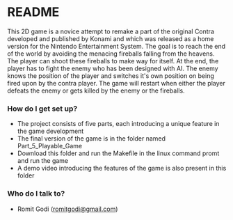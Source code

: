 # README #

This 2D game is a novice attempt to remake a part of the original Contra developed and published by Konami and which was released as a home version for the Nintendo Entertainment System.
The goal is to reach the end of the world by avoiding the menacing fireballs falling from the heavens. The player can shoot these fireballs to make way for itself.
At the end, the player has to fight the enemy who has been designed with AI. The enemy knows the position of the player and switches it's own position on being fired upon by the contra player.
The game will restart when either the player defeats the enemy or gets killed by the enemy or the fireballs.

### How do I get set up? ###

* The project consists of five parts, each introducing a unique feature in the game development
* The final version of the game is in the folder named Part_5_Playable_Game
* Download this folder and run the Makefile in the linux command promt and run the game
* A demo video introducing the features of the game is also present in this folder

### Who do I talk to? ###

* Romit Godi (romitgodi@gmail.com)